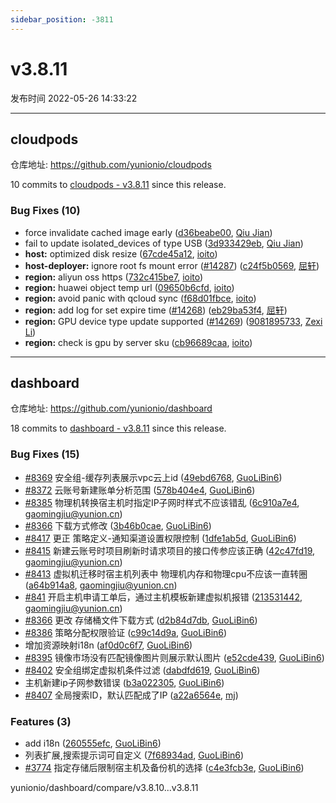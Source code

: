 ```yaml
---
sidebar_position: -3811
---
```


# v3.8.11

发布时间 2022-05-26 14:33:22

-----

## cloudpods

仓库地址: https://github.com/yunionio/cloudpods

10 commits to [cloudpods - v3.8.11](https://github.com/yunionio/cloudpods/compare/v3.8.10...v3.8.11) since this release.

### Bug Fixes (10)
- force invalidate cached image early ([d36beabe00](https://github.com/yunionio/cloudpods/commit/d36beabe00e8c6cd0c1944e2ddc2970aa84328d3), [Qiu Jian](mailto:qiujian@yunionyun.com))
- fail to update isolated_devices of type USB ([3d933429eb](https://github.com/yunionio/cloudpods/commit/3d933429ebcd59323e04fb7b0825531e91e2a8dc), [Qiu Jian](mailto:qiujian@yunionyun.com))
- **host:** optimized disk resize ([67cde45a12](https://github.com/yunionio/cloudpods/commit/67cde45a12ca6bc128bd2d5ce470490e781d0f21), [ioito](mailto:qu_xuan@icloud.com))
- **host-deployer:** ignore root fs mount error ([#14287](https://github.com/yunionio/cloudpods/issues/14287)) ([c24f5b0569](https://github.com/yunionio/cloudpods/commit/c24f5b056983ccab2ff534c13c0fa66ddd41d121), [屈轩](mailto:qu_xuan@icloud.com))
- **region:** aliyun oss https ([732c415be7](https://github.com/yunionio/cloudpods/commit/732c415be72bf4dfdd96f6e1749e11db14a224f2), [ioito](mailto:qu_xuan@icloud.com))
- **region:** huawei object temp url ([09650b6cfd](https://github.com/yunionio/cloudpods/commit/09650b6cfd00be8806dc5a47a997a3b28abe4249), [ioito](mailto:qu_xuan@icloud.com))
- **region:** avoid panic with qcloud sync ([f68d01fbce](https://github.com/yunionio/cloudpods/commit/f68d01fbce99124670c5460fa67e55e1472070df), [ioito](mailto:qu_xuan@icloud.com))
- **region:** add log for set expire time ([#14268](https://github.com/yunionio/cloudpods/issues/14268)) ([eb29ba53f4](https://github.com/yunionio/cloudpods/commit/eb29ba53f427eb6d23b0ed89f08ca68fb09635e7), [屈轩](mailto:qu_xuan@icloud.com))
- **region:** GPU device type update supported ([#14269](https://github.com/yunionio/cloudpods/issues/14269)) ([9081895733](https://github.com/yunionio/cloudpods/commit/9081895733476cce3761c15e0a1f9b0c59e453bc), [Zexi Li](mailto:zexi.li@icloud.com))
- **region:** check is gpu by server sku ([cb96689caa](https://github.com/yunionio/cloudpods/commit/cb96689caa591e45e018b22e80a4f89f653712b3), [ioito](mailto:qu_xuan@icloud.com))

-----

## dashboard

仓库地址: https://github.com/yunionio/dashboard

18 commits to [dashboard - v3.8.11](https://github.com/yunionio/dashboard/compare/v3.8.10...v3.8.11) since this release.

### Bug Fixes (15)
- [#8369](https://github.com/yunionio/dashboard/issues/8369) 安全组-缓存列表展示vpc云上id ([49ebd6768](https://github.com/yunionio/dashboard/commit/49ebd6768ea2c15c0f73417e12a224abdde9f960), [GuoLiBin6](mailto:782518577@qq.com))
- [#8372](https://github.com/yunionio/dashboard/issues/8372) 云账号新建账单分析范围 ([578b404e4](https://github.com/yunionio/dashboard/commit/578b404e4edf6a73979132b9a3ee846e42d73ab7), [GuoLiBin6](mailto:782518577@qq.com))
- [#8385](https://github.com/yunionio/dashboard/issues/8385) 物理机转换宿主机时指定IP子网时样式不应该错乱 ([6c910a7e4](https://github.com/yunionio/dashboard/commit/6c910a7e44a74fdac7b8b742d07c9ee38c90f47f), [gaomingjiu@yunion.cn](mailto:gaomingjiu@yunion.cn))
- [#8366](https://github.com/yunionio/dashboard/issues/8366) 下载方式修改 ([3b46b0cae](https://github.com/yunionio/dashboard/commit/3b46b0cae427368db7c790c5ec04fac4cb64216c), [GuoLiBin6](mailto:782518577@qq.com))
- [#8417](https://github.com/yunionio/dashboard/issues/8417) 更正 策略定义-通知渠道设置权限控制 ([1dfe1ab5d](https://github.com/yunionio/dashboard/commit/1dfe1ab5de519a080329203cfd825622384743c0), [GuoLiBin6](mailto:782518577@qq.com))
- [#8415](https://github.com/yunionio/dashboard/issues/8415) 新建云账号时项目刷新时请求项目的接口传参应该正确 ([42c47fd19](https://github.com/yunionio/dashboard/commit/42c47fd19b4b737e6ee05e3175d8ae584682c016), [gaomingjiu@yunion.cn](mailto:gaomingjiu@yunion.cn))
- [#8413](https://github.com/yunionio/dashboard/issues/8413) 虚拟机迁移时宿主机列表中 物理机内存和物理cpu不应该一直转圈 ([a64b914a8](https://github.com/yunionio/dashboard/commit/a64b914a81ee2f2943e2052df15cbf16278e4cdd), [gaomingjiu@yunion.cn](mailto:gaomingjiu@yunion.cn))
- [#841](https://github.com/yunionio/dashboard/issues/841) 开启主机申请工单后，通过主机模板新建虚拟机报错 ([213531442](https://github.com/yunionio/dashboard/commit/213531442c3248cf0984a26a2b9bd720267a3b90), [gaomingjiu@yunion.cn](mailto:gaomingjiu@yunion.cn))
- [#8366](https://github.com/yunionio/dashboard/issues/8366) 更改 存储桶文件下载方式 ([d2b84d7db](https://github.com/yunionio/dashboard/commit/d2b84d7dbdcb32a5e47c0a102aeb49f6c5a7eed2), [GuoLiBin6](mailto:782518577@qq.com))
- [#8386](https://github.com/yunionio/dashboard/issues/8386) 策略分配权限验证 ([c99c14d9a](https://github.com/yunionio/dashboard/commit/c99c14d9af800d638cc4c4c6912d15bcce6e957a), [GuoLiBin6](mailto:782518577@qq.com))
- 增加资源映射i18n ([af0d0c6f7](https://github.com/yunionio/dashboard/commit/af0d0c6f79d207c30779a671cb0520085ed507be), [GuoLiBin6](mailto:782518577@qq.com))
- [#8395](https://github.com/yunionio/dashboard/issues/8395) 镜像市场没有匹配镜像图片则展示默认图片 ([e52cde439](https://github.com/yunionio/dashboard/commit/e52cde4394f3d95b637a75787100ca45fecc6fb4), [GuoLiBin6](mailto:782518577@qq.com))
- [#8402](https://github.com/yunionio/dashboard/issues/8402) 安全组绑定虚拟机条件过滤 ([dabdfd619](https://github.com/yunionio/dashboard/commit/dabdfd619629ac17b55f40e3d7b581ee24bf9ce9), [GuoLiBin6](mailto:782518577@qq.com))
- 主机新建ip子网参数错误 ([b3a022305](https://github.com/yunionio/dashboard/commit/b3a02230544387e9d9c805c22ad5c67fdec20959), [GuoLiBin6](mailto:782518577@qq.com))
- [#8407](https://github.com/yunionio/dashboard/issues/8407) 全局搜索ID，默认匹配成了IP ([a22a6564e](https://github.com/yunionio/dashboard/commit/a22a6564e7670e988c4f38e764f278a20f9ebb66), [mj](mailto:gaomingjiu@yunion.cn))

### Features (3)
- add i18n ([260555efc](https://github.com/yunionio/dashboard/commit/260555efcd1066c0ef728edd7fc14e8e646b61a9), [GuoLiBin6](mailto:782518577@qq.com))
- 列表扩展,搜索提示词可自定义 ([7f68934ad](https://github.com/yunionio/dashboard/commit/7f68934ad653534bae70654159c7c3030b8bf144), [GuoLiBin6](mailto:782518577@qq.com))
- [#3774](https://github.com/yunionio/dashboard/issues/3774) 指定存储后限制宿主机及备份机的选择 ([c4e3fcb3e](https://github.com/yunionio/dashboard/commit/c4e3fcb3e069dc1e87681370e35914643b2581ae), [GuoLiBin6](mailto:782518577@qq.com))

yunionio/dashboard/compare/v3.8.10...v3.8.11


